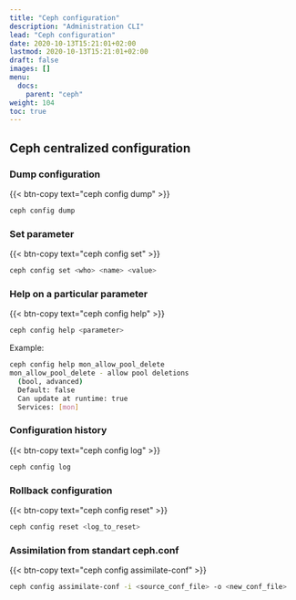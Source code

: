 ```yaml
---
title: "Ceph configuration"
description: "Administration CLI"
lead: "Ceph configuration"
date: 2020-10-13T15:21:01+02:00
lastmod: 2020-10-13T15:21:01+02:00
draft: false
images: []
menu:
  docs:
    parent: "ceph"
weight: 104
toc: true
---
```

## Ceph centralized configuration

### Dump configuration
{{< btn-copy text="ceph config dump" >}}
```bash
ceph config dump
```
### Set parameter
{{< btn-copy text="ceph config set" >}}
```bash
ceph config set <who> <name> <value>
```
### Help on a particular parameter
{{< btn-copy text="ceph config help" >}}
```bash
ceph config help <parameter>
```
Example:
```bash
ceph config help mon_allow_pool_delete
mon_allow_pool_delete - allow pool deletions
  (bool, advanced)
  Default: false
  Can update at runtime: true
  Services: [mon]
```
### Configuration history
{{< btn-copy text="ceph config log" >}}
```bash
ceph config log
```
### Rollback configuration
{{< btn-copy text="ceph config reset" >}}
```bash
ceph config reset <log_to_reset>
```
### Assimilation from standart ceph.conf
{{< btn-copy text="ceph config assimilate-conf" >}}
```bash
ceph config assimilate-conf -i <source_conf_file> -o <new_conf_file>
```
